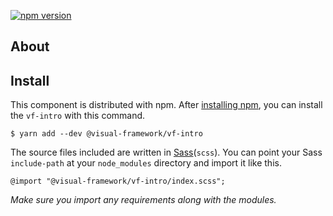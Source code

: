 [![npm version](https://badge.fury.io/js/%40visual-framework%2Fvf-intro.svg)](https://badge.fury.io/js/%40visual-framework%2Fvf-intro)

## About

## Install

This component is distributed with npm. After [installing npm](https://www.npmjs.com/get-npm), you can install the `vf-intro` with this command.

```
$ yarn add --dev @visual-framework/vf-intro
```

The source files included are written in [Sass](http://sass-lang.com)(`scss`). You can point your Sass `include-path` at your `node_modules` directory and import it like this.

```
@import "@visual-framework/vf-intro/index.scss";
```

_Make sure you import any requirements along with the modules._
